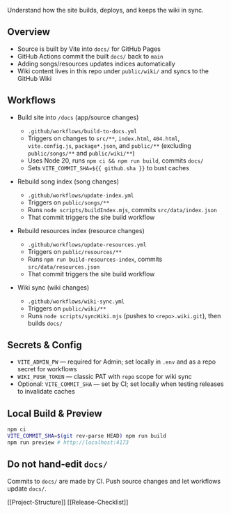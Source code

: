 Understand how the site builds, deploys, and keeps the wiki in sync.

## Overview
- Source is built by Vite into `docs/` for GitHub Pages
- GitHub Actions commit the built `docs/` back to `main`
- Adding songs/resources updates indices automatically
- Wiki content lives in this repo under `public/wiki/` and syncs to the GitHub Wiki

## Workflows

- Build site into `/docs` (app/source changes)
  - `.github/workflows/build-to-docs.yml`
  - Triggers on changes to `src/**`, `index.html`, `404.html`, `vite.config.js`, `package*.json`, and `public/**` (excluding `public/songs/**` and `public/wiki/**`)
  - Uses Node 20, runs `npm ci && npm run build`, commits `docs/`
  - Sets `VITE_COMMIT_SHA=${{ github.sha }}` to bust caches

- Rebuild song index (song changes)
  - `.github/workflows/update-index.yml`
  - Triggers on `public/songs/**`
  - Runs `node scripts/buildIndex.mjs`, commits `src/data/index.json`
  - That commit triggers the site build workflow

- Rebuild resources index (resource changes)
  - `.github/workflows/update-resources.yml`
  - Triggers on `public/resources/**`
  - Runs `npm run build-resources-index`, commits `src/data/resources.json`
  - That commit triggers the site build workflow

- Wiki sync (wiki changes)
  - `.github/workflows/wiki-sync.yml`
  - Triggers on `public/wiki/**`
  - Runs `node scripts/syncWiki.mjs` (pushes to `<repo>.wiki.git`), then builds `docs/`

## Secrets & Config
- `VITE_ADMIN_PW` — required for Admin; set locally in `.env` and as a repo secret for workflows
- `WIKI_PUSH_TOKEN` — classic PAT with `repo` scope for wiki sync
- Optional: `VITE_COMMIT_SHA` — set by CI; set locally when testing releases to invalidate caches

## Local Build & Preview
```bash
npm ci
VITE_COMMIT_SHA=$(git rev-parse HEAD) npm run build
npm run preview # http://localhost:4173
```

## Do not hand‑edit `docs/`
Commits to `docs/` are made by CI. Push source changes and let workflows update `docs/`.

[[Project-Structure]] [[Release-Checklist]]

